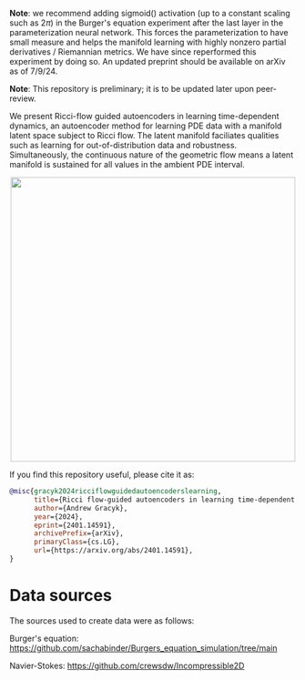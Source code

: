 **Note**: we recommend adding sigmoid() activation (up to a constant scaling such as $2 \pi$) in the Burger's equation experiment after the last layer in the parameterization neural network. This forces the parameterization to have small measure and helps the manifold learning with highly nonzero partial derivatives / Riemannian metrics. We have since reperformed this experiment by doing so. An updated preprint should be available on arXiv as of 7/9/24.

**Note**: This repository is preliminary; it is to be updated later upon peer-review.
 

We present Ricci-flow guided autoencoders in learning time-dependent dynamics, an autoencoder method for learning PDE data with a manifold latent space subject to Ricci flow. The latent manifold faciliates qualities such as learning for out-of-distribution data and robustness. Simultaneously, the continuous nature of the geometric flow means a latent manifold is sustained for all values in the ambient PDE interval.



<div align="center">
<img src="https://github.com/agracyk2/Ricci-flow-guided-autoencoders-for-dynamics/assets/98125988/a10065f7-4348-49cf-b4aa-32be6ddbc956" width="500">
</div>


If you find this repository useful, please cite it as:
```bibtex
@misc{gracyk2024ricciflowguidedautoencoderslearning,
      title={Ricci flow-guided autoencoders in learning time-dependent dynamics}, 
      author={Andrew Gracyk},
      year={2024},
      eprint={2401.14591},
      archivePrefix={arXiv},
      primaryClass={cs.LG},
      url={https://arxiv.org/abs/2401.14591}, 
}
```


# Data sources

The sources used to create data were as follows:

Burger's equation: https://github.com/sachabinder/Burgers_equation_simulation/tree/main

Navier-Stokes: https://github.com/crewsdw/Incompressible2D
